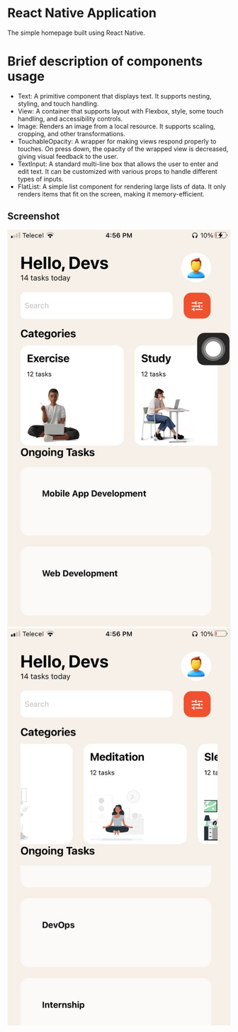 # React Native Application
 The simple homepage built using React Native.

# Brief description of components usage
- Text: A primitive component that displays text. It supports nesting, styling, and touch handling.
- View: A container that supports layout with Flexbox, style, some touch handling, and accessibility controls.
- Image: Renders an image from a local resource. It supports scaling, cropping, and other transformations.
- TouchableOpacity: A wrapper for making views respond properly to touches. On press down, the opacity of the wrapped view is decreased, giving visual feedback to the user.
- TextInput: A standard multi-line box that allows the user to enter and edit text. It can be customized with various props to handle different types of inputs.
- FlatList: A simple list component for rendering large lists of data. It only renders items that fit on the screen, making it memory-efficient.

## Screenshot
![alt text](screenshot1.png)
![alt text](screenshot2.png)